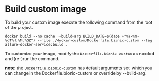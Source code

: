 # Build custom image

To build your custom image execute the following command from the root of the project.

```shell script
docker build --no-cache --build-arg BUILD_DATE=$(date +"%Y-%m-%dT%H:%M:%SZ") --file ./docker-custom/Dockerfile.bionic-custom --tag allure-docker-service:build .
```

To customize your image, modify the `Dockerfile.bionic-custom` as needed and (re-)run the command.

__note:__ the `Dockerfile.bionic-custom` has default arguments set, which you can change in the Dockerfile.bionic-custom or override by --build-arg.